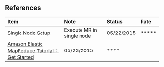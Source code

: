 ## References

|Item |Note|Status|Rate|
|:---|:---|:---|:---|
|[Single Node Setup](http://hadoop.apache.org/docs/current/hadoop-project-dist/hadoop-common/SingleCluster.html)|Execute MR in single node| 05/22/2015|*****|
|[Amazon Elastic MapReduce Tutorial：Get Started](https://docs.aws.amazon.com/ElasticMapReduce/latest/DeveloperGuide/emr-get-started.html)|05/23/2015|****|
